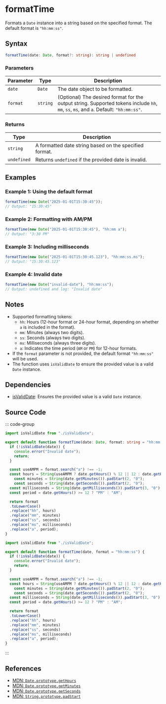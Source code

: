 # formatTime  
Formats a `Date` instance into a string based on the specified format. The default format is `"hh:mm:ss"`.

## Syntax
```typescript
formatTime(date: Date, format?: string): string | undefined
```

### Parameters

| Parameter   | Type     | Description                                                                                   |
|-------------|----------|-----------------------------------------------------------------------------------------------|
| `date`      | `Date`   | The date object to be formatted.                                                              |
| `format`    | `string` | (Optional) The desired format for the output string. Supported tokens include `hh`, `mm`, `ss`, `ms`, and `a`. Default: `"hh:mm:ss"`. |

### Returns

| Type          | Description                                                                                            |
|---------------|--------------------------------------------------------------------------------------------------------|
| `string`      | A formatted date string based on the specified format.                                                 |
| `undefined`   | Returns `undefined` if the provided date is invalid.                                                   |

## Examples

### Example 1: Using the default format
```typescript
formatTime(new Date("2025-01-01T15:30:45")); 
// Output: "15:30:45"
```

### Example 2: Formatting with AM/PM
```typescript
formatTime(new Date("2025-01-01T15:30:45"), "hh:mm a"); 
// Output: "3:30 PM"
```

### Example 3: Including milliseconds
```typescript
formatTime(new Date("2025-01-01T15:30:45.123"), "hh:mm:ss.ms"); 
// Output: "15:30:45.123"
```

### Example 4: Invalid date
```typescript
formatTime(new Date("invalid-date"), "hh:mm:ss");
// Output: undefined and log: "Invalid date"
```

## Notes
- Supported formatting tokens:
  - `hh`: Hours (12-hour format or 24-hour format, depending on whether `a` is included in the format).
  - `mm`: Minutes (always two digits).
  - `ss`: Seconds (always two digits).
  - `ms`: Milliseconds (always three digits).
  - `a`: Indicates the time period (`AM` or `PM`) for 12-hour formats.
- If the `format` parameter is not provided, the default format `"hh:mm:ss"` will be used.
- The function uses `isValidDate` to ensure the provided value is a valid `Date` instance.

## Dependencies
- [isValidDate](./isValidDate.md): Ensures the provided value is a valid `Date` instance.

## Source Code
::: code-group

```typescript
import isValidDate from "./isValidDate";

export default function formatTime(date: Date, format: string = "hh:mm:ss"): string | undefined {
  if (!isValidDate(date)) {
    console.error("Invalid date");
    return;
  }

  const useAMPM = format.search("a") !== -1;
  const hours = String(useAMPM ? date.getHours() % 12 || 12 : date.getHours());
	const minutes = String(date.getMinutes()).padStart(2, "0");
	const seconds = String(date.getSeconds()).padStart(2, "0");
  const milliseconds = String(date.getMilliseconds()).padStart(3, "0");
  const period = date.getHours() >= 12 ? "PM" : "AM";

  return format
  .toLowerCase()
  .replace("hh", hours)
  .replace("mm", minutes)
  .replace("ss", seconds)
  .replace("ms", milliseconds)
  .replace("a", period);
}
```

```javascript
import isValidDate from "./isValidDate";

export default function formatTime(date, format = "hh:mm:ss") {
  if (!isValidDate(date)) {
    console.error("Invalid date");
    return;
  }

  const useAMPM = format.search("a") !== -1;
  const hours = String(useAMPM ? date.getHours() % 12 || 12 : date.getHours());
	const minutes = String(date.getMinutes()).padStart(2, "0");
	const seconds = String(date.getSeconds()).padStart(2, "0");
  const milliseconds = String(date.getMilliseconds()).padStart(3, "0");
  const period = date.getHours() >= 12 ? "PM" : "AM";

  return format
  .toLowerCase()
  .replace("hh", hours)
  .replace("mm", minutes)
  .replace("ss", seconds)
  .replace("ms", milliseconds)
  .replace("a", period);
}
```
:::

## References
- [MDN: `Date.prototype.getHours`](https://developer.mozilla.org/en-US/docs/Web/JavaScript/Reference/Global_Objects/Date/getHours)
- [MDN: `Date.prototype.getMinutes`](https://developer.mozilla.org/en-US/docs/Web/JavaScript/Reference/Global_Objects/Date/getMinutes)
- [MDN: `Date.prototype.getSeconds`](https://developer.mozilla.org/en-US/docs/Web/JavaScript/Reference/Global_Objects/Date/getSeconds)
- [MDN: `String.prototype.padStart`](https://developer.mozilla.org/en-US/docs/Web/JavaScript/Reference/Global_Objects/String/padStart)